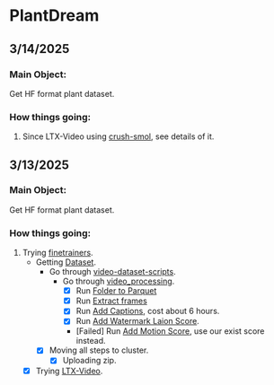 # PlantDream

## 3/14/2025

### Main Object:
Get HF format plant dataset.

### How things going:

1. Since LTX-Video using [crush-smol](https://huggingface.co/datasets/finetrainers/crush-smol), see details of it.


## 3/13/2025

### Main Object:
Get HF format plant dataset.

### How things going:

1. Trying [finetrainers](https://github.com/a-r-r-o-w/finetrainers?tab=readme-ov-file#support-matrix).
    - Getting [Dataset](https://github.com/a-r-r-o-w/finetrainers/blob/main/docs/dataset/README.md#two-file-format).
        - Go through [video-dataset-scripts](https://github.com/huggingface/video-dataset-scripts?tab=readme-ov-file#video-dataset-scripts).
            - Go through [video_processing](https://github.com/huggingface/video-dataset-scripts/tree/main/video_processing).
                - [x] Run [Folder to Parquet](https://github.com/huggingface/video-dataset-scripts/tree/main/video_processing#folder-to-parquet)
                - [x] Run [Extract frames](https://github.com/huggingface/video-dataset-scripts/tree/main/video_processing#extract-frames)
                - [x] Run [Add Captions](https://github.com/huggingface/video-dataset-scripts/tree/main/video_processing#add-captions), cost about 6 hours.
                - [x] Run [Add Watermark Laion Score](https://github.com/huggingface/video-dataset-scripts/tree/main/video_processing#add-watermark-laion-score).
                - [Failed] Run [Add Motion Score](https://github.com/huggingface/video-dataset-scripts/tree/main/video_processing#add-motion-score), use our exist score instead.
        - [x] Moving all steps to cluster.
            - [x] Uploading zip.

    - [x] Trying [LTX-Video](https://github.com/a-r-r-o-w/finetrainers/blob/main/docs/models/ltx_video.md).